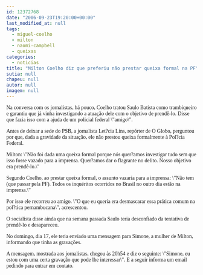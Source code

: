 ```yaml
---
id: 12372768
date: "2006-09-23T19:20:00+00:00"
last_modified_at: null
tags:
  - miguel-coelho
  - milton
  - naomi-campbell
  - queixas
categories:
  - noticias
title: "Milton Coelho diz que preferiu não prestar queixa formal na PF"
sutia: null
chapeu: null
autor: null
imagem: null
---
```

<p><P><FONT face=Verdana>Na conversa com os jornalistas, há pouco, Coelho tratou Saulo Batista como trambiqueiro e garantiu que já vinha investigando a atuação dele com o objetivo de prendê-lo. Disse que fazia isso com a ajuda de um policial federal \"amigo\".</FONT></P></p>
<p><P><FONT face=Verdana>Antes de deixar a sede do PSB, a jornalista Let?cia Lins, repórter de O Globo, perguntou por que, dada a gravidade da situação, ele não prestou queixa formalmente à Pol?cia Federal.</FONT></P></p>
<p><P><FONT face=Verdana>Milton: \"Não foi dada uma queixa formal porque nós quer?amos investigar tudo sem que isso fosse vazado para a imprensa. Quer?amos dar o flagrante no delito. Nosso objetivo era prendê-lo.\"</FONT></P></p>
<p><P><FONT face=Verdana>Segundo Coelho, ao prestar queixa formal, o assunto vazaria para a imprensa: \"Não tem (que passar pela PF). Todos os inquéritos ocorridos no Brasil no outro dia estão na imprensa.\"</FONT></P></p>
<p><P><FONT face=Verdana>Por isso ele recorreu ao amigo. \"O que eu queria era desmascarar essa prática comum na pol?tica pernambucana\", acrescentou.</FONT></P></p>
<p><P><FONT face=Verdana>O socialista disse ainda que na semana passada Saulo teria desconfiado da tentativa de prendê-lo e desapareceu. </FONT></P></p>
<p><P><FONT face=Verdana>No domingo, dia 17, ele teria enviado uma mensagem para Simone, a mulher de Milton, informando que tinha as gravações. </FONT></P></p>
<p><P><FONT face=Verdana>A mensagem, mostrada aos jornalistas, chegou às 20h54 e diz o seguinte: \"Simone, eu estou com uma certa gravação que pode lhe interessar\". E a seguir informa um email pedindo para entrar em contato.</FONT></P> </p>
